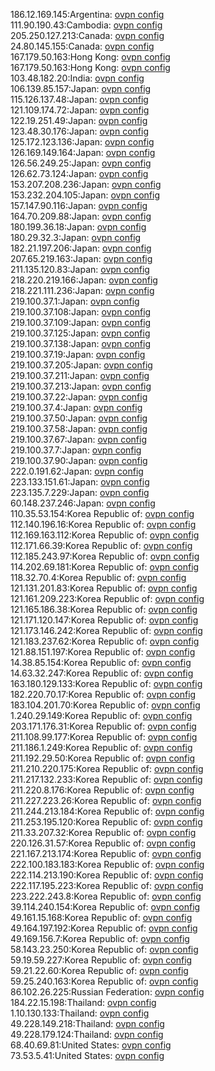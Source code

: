 186.12.169.145:Argentina: [ovpn config](vpn/186_12_169_145.ovpn)  
111.90.190.43:Cambodia: [ovpn config](vpn/111_90_190_43.ovpn)  
205.250.127.213:Canada: [ovpn config](vpn/205_250_127_213.ovpn)  
24.80.145.155:Canada: [ovpn config](vpn/24_80_145_155.ovpn)  
167.179.50.163:Hong Kong: [ovpn config](vpn/167_179_50_163.ovpn)  
167.179.50.163:Hong Kong: [ovpn config](vpn/167_179_50_163.ovpn)  
103.48.182.20:India: [ovpn config](vpn/103_48_182_20.ovpn)  
106.139.85.157:Japan: [ovpn config](vpn/106_139_85_157.ovpn)  
115.126.137.48:Japan: [ovpn config](vpn/115_126_137_48.ovpn)  
121.109.174.72:Japan: [ovpn config](vpn/121_109_174_72.ovpn)  
122.19.251.49:Japan: [ovpn config](vpn/122_19_251_49.ovpn)  
123.48.30.176:Japan: [ovpn config](vpn/123_48_30_176.ovpn)  
125.172.123.136:Japan: [ovpn config](vpn/125_172_123_136.ovpn)  
126.169.149.164:Japan: [ovpn config](vpn/126_169_149_164.ovpn)  
126.56.249.25:Japan: [ovpn config](vpn/126_56_249_25.ovpn)  
126.62.73.124:Japan: [ovpn config](vpn/126_62_73_124.ovpn)  
153.207.208.236:Japan: [ovpn config](vpn/153_207_208_236.ovpn)  
153.232.204.105:Japan: [ovpn config](vpn/153_232_204_105.ovpn)  
157.147.90.116:Japan: [ovpn config](vpn/157_147_90_116.ovpn)  
164.70.209.88:Japan: [ovpn config](vpn/164_70_209_88.ovpn)  
180.199.36.18:Japan: [ovpn config](vpn/180_199_36_18.ovpn)  
180.29.32.3:Japan: [ovpn config](vpn/180_29_32_3.ovpn)  
182.21.197.206:Japan: [ovpn config](vpn/182_21_197_206.ovpn)  
207.65.219.163:Japan: [ovpn config](vpn/207_65_219_163.ovpn)  
211.135.120.83:Japan: [ovpn config](vpn/211_135_120_83.ovpn)  
218.220.219.166:Japan: [ovpn config](vpn/218_220_219_166.ovpn)  
218.221.111.236:Japan: [ovpn config](vpn/218_221_111_236.ovpn)  
219.100.37.1:Japan: [ovpn config](vpn/219_100_37_1.ovpn)  
219.100.37.108:Japan: [ovpn config](vpn/219_100_37_108.ovpn)  
219.100.37.109:Japan: [ovpn config](vpn/219_100_37_109.ovpn)  
219.100.37.125:Japan: [ovpn config](vpn/219_100_37_125.ovpn)  
219.100.37.138:Japan: [ovpn config](vpn/219_100_37_138.ovpn)  
219.100.37.19:Japan: [ovpn config](vpn/219_100_37_19.ovpn)  
219.100.37.205:Japan: [ovpn config](vpn/219_100_37_205.ovpn)  
219.100.37.211:Japan: [ovpn config](vpn/219_100_37_211.ovpn)  
219.100.37.213:Japan: [ovpn config](vpn/219_100_37_213.ovpn)  
219.100.37.22:Japan: [ovpn config](vpn/219_100_37_22.ovpn)  
219.100.37.4:Japan: [ovpn config](vpn/219_100_37_4.ovpn)  
219.100.37.50:Japan: [ovpn config](vpn/219_100_37_50.ovpn)  
219.100.37.58:Japan: [ovpn config](vpn/219_100_37_58.ovpn)  
219.100.37.67:Japan: [ovpn config](vpn/219_100_37_67.ovpn)  
219.100.37.7:Japan: [ovpn config](vpn/219_100_37_7.ovpn)  
219.100.37.90:Japan: [ovpn config](vpn/219_100_37_90.ovpn)  
222.0.191.62:Japan: [ovpn config](vpn/222_0_191_62.ovpn)  
223.133.151.61:Japan: [ovpn config](vpn/223_133_151_61.ovpn)  
223.135.7.229:Japan: [ovpn config](vpn/223_135_7_229.ovpn)  
60.148.237.246:Japan: [ovpn config](vpn/60_148_237_246.ovpn)  
110.35.53.154:Korea Republic of: [ovpn config](vpn/110_35_53_154.ovpn)  
112.140.196.16:Korea Republic of: [ovpn config](vpn/112_140_196_16.ovpn)  
112.169.163.112:Korea Republic of: [ovpn config](vpn/112_169_163_112.ovpn)  
112.171.66.39:Korea Republic of: [ovpn config](vpn/112_171_66_39.ovpn)  
112.185.243.97:Korea Republic of: [ovpn config](vpn/112_185_243_97.ovpn)  
114.202.69.181:Korea Republic of: [ovpn config](vpn/114_202_69_181.ovpn)  
118.32.70.4:Korea Republic of: [ovpn config](vpn/118_32_70_4.ovpn)  
121.131.201.83:Korea Republic of: [ovpn config](vpn/121_131_201_83.ovpn)  
121.161.209.223:Korea Republic of: [ovpn config](vpn/121_161_209_223.ovpn)  
121.165.186.38:Korea Republic of: [ovpn config](vpn/121_165_186_38.ovpn)  
121.171.120.147:Korea Republic of: [ovpn config](vpn/121_171_120_147.ovpn)  
121.173.146.242:Korea Republic of: [ovpn config](vpn/121_173_146_242.ovpn)  
121.183.237.62:Korea Republic of: [ovpn config](vpn/121_183_237_62.ovpn)  
121.88.151.197:Korea Republic of: [ovpn config](vpn/121_88_151_197.ovpn)  
14.38.85.154:Korea Republic of: [ovpn config](vpn/14_38_85_154.ovpn)  
14.63.32.247:Korea Republic of: [ovpn config](vpn/14_63_32_247.ovpn)  
163.180.129.133:Korea Republic of: [ovpn config](vpn/163_180_129_133.ovpn)  
182.220.70.17:Korea Republic of: [ovpn config](vpn/182_220_70_17.ovpn)  
183.104.201.70:Korea Republic of: [ovpn config](vpn/183_104_201_70.ovpn)  
1.240.29.149:Korea Republic of: [ovpn config](vpn/1_240_29_149.ovpn)  
203.171.176.31:Korea Republic of: [ovpn config](vpn/203_171_176_31.ovpn)  
211.108.99.177:Korea Republic of: [ovpn config](vpn/211_108_99_177.ovpn)  
211.186.1.249:Korea Republic of: [ovpn config](vpn/211_186_1_249.ovpn)  
211.192.29.50:Korea Republic of: [ovpn config](vpn/211_192_29_50.ovpn)  
211.210.220.175:Korea Republic of: [ovpn config](vpn/211_210_220_175.ovpn)  
211.217.132.233:Korea Republic of: [ovpn config](vpn/211_217_132_233.ovpn)  
211.220.8.176:Korea Republic of: [ovpn config](vpn/211_220_8_176.ovpn)  
211.227.223.26:Korea Republic of: [ovpn config](vpn/211_227_223_26.ovpn)  
211.244.213.184:Korea Republic of: [ovpn config](vpn/211_244_213_184.ovpn)  
211.253.195.120:Korea Republic of: [ovpn config](vpn/211_253_195_120.ovpn)  
211.33.207.32:Korea Republic of: [ovpn config](vpn/211_33_207_32.ovpn)  
220.126.31.57:Korea Republic of: [ovpn config](vpn/220_126_31_57.ovpn)  
221.167.213.174:Korea Republic of: [ovpn config](vpn/221_167_213_174.ovpn)  
222.100.183.183:Korea Republic of: [ovpn config](vpn/222_100_183_183.ovpn)  
222.114.213.190:Korea Republic of: [ovpn config](vpn/222_114_213_190.ovpn)  
222.117.195.223:Korea Republic of: [ovpn config](vpn/222_117_195_223.ovpn)  
223.222.243.8:Korea Republic of: [ovpn config](vpn/223_222_243_8.ovpn)  
39.114.240.154:Korea Republic of: [ovpn config](vpn/39_114_240_154.ovpn)  
49.161.15.168:Korea Republic of: [ovpn config](vpn/49_161_15_168.ovpn)  
49.164.197.192:Korea Republic of: [ovpn config](vpn/49_164_197_192.ovpn)  
49.169.156.7:Korea Republic of: [ovpn config](vpn/49_169_156_7.ovpn)  
58.143.23.250:Korea Republic of: [ovpn config](vpn/58_143_23_250.ovpn)  
59.19.59.227:Korea Republic of: [ovpn config](vpn/59_19_59_227.ovpn)  
59.21.22.60:Korea Republic of: [ovpn config](vpn/59_21_22_60.ovpn)  
59.25.240.163:Korea Republic of: [ovpn config](vpn/59_25_240_163.ovpn)  
86.102.26.225:Russian Federation: [ovpn config](vpn/86_102_26_225.ovpn)  
184.22.15.198:Thailand: [ovpn config](vpn/184_22_15_198.ovpn)  
1.10.130.133:Thailand: [ovpn config](vpn/1_10_130_133.ovpn)  
49.228.149.218:Thailand: [ovpn config](vpn/49_228_149_218.ovpn)  
49.228.179.124:Thailand: [ovpn config](vpn/49_228_179_124.ovpn)  
68.40.69.81:United States: [ovpn config](vpn/68_40_69_81.ovpn)  
73.53.5.41:United States: [ovpn config](vpn/73_53_5_41.ovpn)  
